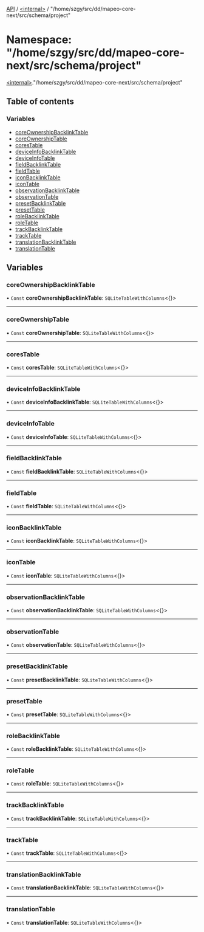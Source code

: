 [API](../README.md) / [\<internal\>](internal_.md) / "/home/szgy/src/dd/mapeo-core-next/src/schema/project"

# Namespace: "/home/szgy/src/dd/mapeo-core-next/src/schema/project"

[\<internal\>](internal_.md)."/home/szgy/src/dd/mapeo-core-next/src/schema/project"

## Table of contents

### Variables

- [coreOwnershipBacklinkTable](internal_.__home_szgy_src_dd_mapeo_core_next_src_schema_project_.md#coreownershipbacklinktable)
- [coreOwnershipTable](internal_.__home_szgy_src_dd_mapeo_core_next_src_schema_project_.md#coreownershiptable)
- [coresTable](internal_.__home_szgy_src_dd_mapeo_core_next_src_schema_project_.md#corestable)
- [deviceInfoBacklinkTable](internal_.__home_szgy_src_dd_mapeo_core_next_src_schema_project_.md#deviceinfobacklinktable)
- [deviceInfoTable](internal_.__home_szgy_src_dd_mapeo_core_next_src_schema_project_.md#deviceinfotable)
- [fieldBacklinkTable](internal_.__home_szgy_src_dd_mapeo_core_next_src_schema_project_.md#fieldbacklinktable)
- [fieldTable](internal_.__home_szgy_src_dd_mapeo_core_next_src_schema_project_.md#fieldtable)
- [iconBacklinkTable](internal_.__home_szgy_src_dd_mapeo_core_next_src_schema_project_.md#iconbacklinktable)
- [iconTable](internal_.__home_szgy_src_dd_mapeo_core_next_src_schema_project_.md#icontable)
- [observationBacklinkTable](internal_.__home_szgy_src_dd_mapeo_core_next_src_schema_project_.md#observationbacklinktable)
- [observationTable](internal_.__home_szgy_src_dd_mapeo_core_next_src_schema_project_.md#observationtable)
- [presetBacklinkTable](internal_.__home_szgy_src_dd_mapeo_core_next_src_schema_project_.md#presetbacklinktable)
- [presetTable](internal_.__home_szgy_src_dd_mapeo_core_next_src_schema_project_.md#presettable)
- [roleBacklinkTable](internal_.__home_szgy_src_dd_mapeo_core_next_src_schema_project_.md#rolebacklinktable)
- [roleTable](internal_.__home_szgy_src_dd_mapeo_core_next_src_schema_project_.md#roletable)
- [trackBacklinkTable](internal_.__home_szgy_src_dd_mapeo_core_next_src_schema_project_.md#trackbacklinktable)
- [trackTable](internal_.__home_szgy_src_dd_mapeo_core_next_src_schema_project_.md#tracktable)
- [translationBacklinkTable](internal_.__home_szgy_src_dd_mapeo_core_next_src_schema_project_.md#translationbacklinktable)
- [translationTable](internal_.__home_szgy_src_dd_mapeo_core_next_src_schema_project_.md#translationtable)

## Variables

### coreOwnershipBacklinkTable

• `Const` **coreOwnershipBacklinkTable**: `SQLiteTableWithColumns`\<{}\>

___

### coreOwnershipTable

• `Const` **coreOwnershipTable**: `SQLiteTableWithColumns`\<{}\>

___

### coresTable

• `Const` **coresTable**: `SQLiteTableWithColumns`\<{}\>

___

### deviceInfoBacklinkTable

• `Const` **deviceInfoBacklinkTable**: `SQLiteTableWithColumns`\<{}\>

___

### deviceInfoTable

• `Const` **deviceInfoTable**: `SQLiteTableWithColumns`\<{}\>

___

### fieldBacklinkTable

• `Const` **fieldBacklinkTable**: `SQLiteTableWithColumns`\<{}\>

___

### fieldTable

• `Const` **fieldTable**: `SQLiteTableWithColumns`\<{}\>

___

### iconBacklinkTable

• `Const` **iconBacklinkTable**: `SQLiteTableWithColumns`\<{}\>

___

### iconTable

• `Const` **iconTable**: `SQLiteTableWithColumns`\<{}\>

___

### observationBacklinkTable

• `Const` **observationBacklinkTable**: `SQLiteTableWithColumns`\<{}\>

___

### observationTable

• `Const` **observationTable**: `SQLiteTableWithColumns`\<{}\>

___

### presetBacklinkTable

• `Const` **presetBacklinkTable**: `SQLiteTableWithColumns`\<{}\>

___

### presetTable

• `Const` **presetTable**: `SQLiteTableWithColumns`\<{}\>

___

### roleBacklinkTable

• `Const` **roleBacklinkTable**: `SQLiteTableWithColumns`\<{}\>

___

### roleTable

• `Const` **roleTable**: `SQLiteTableWithColumns`\<{}\>

___

### trackBacklinkTable

• `Const` **trackBacklinkTable**: `SQLiteTableWithColumns`\<{}\>

___

### trackTable

• `Const` **trackTable**: `SQLiteTableWithColumns`\<{}\>

___

### translationBacklinkTable

• `Const` **translationBacklinkTable**: `SQLiteTableWithColumns`\<{}\>

___

### translationTable

• `Const` **translationTable**: `SQLiteTableWithColumns`\<{}\>
